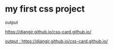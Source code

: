 <h1> my first css project </h1>

output 

<a href="https://djangir.github.io/css-card.github.io/"> https://djangir.github.io/css-card.github.io/ </a>

<a href="https://djangir.github.io/css-card.github.io/"> output : https://djangir.github.io/css-card.github.io/ </a>
